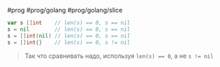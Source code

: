 #prog #prog/golang #prog/golang/slice 

```go
var s []int    // len(s) == 0, s == nil
s = nil        // len(s) == 0, s == nil
s = []int(nil) // len(s) == 0, s == nil
s = []int{}    // len(s) == 0, s != nil
```

> Так что сравнивать надо, используя `len(s) == 0`, а не `s != nil`
